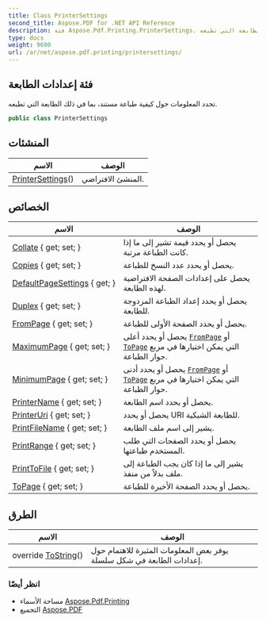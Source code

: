 ```yaml
---
title: Class PrinterSettings
second_title: Aspose.PDF for .NET API Reference
description: فئة Aspose.Pdf.Printing.PrinterSettings. تحدد المعلومات حول كيفية طباعة مستند بما في ذلك الطابعة التي تطبعه
type: docs
weight: 9690
url: /ar/net/aspose.pdf.printing/printersettings/
---
```

## فئة إعدادات الطابعة

تحدد المعلومات حول كيفية طباعة مستند، بما في ذلك الطابعة التي تطبعه.

```csharp
public class PrinterSettings
```

## المنشئات

| الاسم | الوصف |
| --- | --- |
| [PrinterSettings](printersettings/)() | المنشئ الافتراضي. |

## الخصائص

| الاسم | الوصف |
| --- | --- |
| [Collate](../../aspose.pdf.printing/printersettings/collate/) { get; set; } | يحصل أو يحدد قيمة تشير إلى ما إذا كانت الطباعة مرتبة. |
| [Copies](../../aspose.pdf.printing/printersettings/copies/) { get; set; } | يحصل أو يحدد عدد النسخ للطباعة. |
| [DefaultPageSettings](../../aspose.pdf.printing/printersettings/defaultpagesettings/) { get; } | يحصل على إعدادات الصفحة الافتراضية لهذه الطابعة. |
| [Duplex](../../aspose.pdf.printing/printersettings/duplex/) { get; set; } | يحصل أو يحدد إعداد الطباعة المزدوجة للطابعة. |
| [FromPage](../../aspose.pdf.printing/printersettings/frompage/) { get; set; } | يحصل أو يحدد الصفحة الأولى للطباعة. |
| [MaximumPage](../../aspose.pdf.printing/printersettings/maximumpage/) { get; set; } | يحصل أو يحدد أعلى [`FromPage`](./frompage/) أو [`ToPage`](./topage/) التي يمكن اختيارها في مربع حوار الطباعة. |
| [MinimumPage](../../aspose.pdf.printing/printersettings/minimumpage/) { get; set; } | يحصل أو يحدد أدنى [`FromPage`](./frompage/) أو [`ToPage`](./topage/) التي يمكن اختيارها في مربع حوار الطباعة. |
| [PrinterName](../../aspose.pdf.printing/printersettings/printername/) { get; set; } | يحصل أو يحدد اسم الطابعة. |
| [PrinterUri](../../aspose.pdf.printing/printersettings/printeruri/) { get; set; } | يحصل أو يحدد URI للطابعة الشبكية. |
| [PrintFileName](../../aspose.pdf.printing/printersettings/printfilename/) { get; set; } | يشير إلى اسم ملف الطابعة. |
| [PrintRange](../../aspose.pdf.printing/printersettings/printrange/) { get; set; } | يحصل أو يحدد الصفحات التي طلب المستخدم طباعتها. |
| [PrintToFile](../../aspose.pdf.printing/printersettings/printtofile/) { get; set; } | يشير إلى ما إذا كان يجب الطباعة إلى ملف بدلاً من منفذ. |
| [ToPage](../../aspose.pdf.printing/printersettings/topage/) { get; set; } | يحصل أو يحدد الصفحة الأخيرة للطباعة. |

## الطرق

| الاسم | الوصف |
| --- | --- |
| override [ToString](../../aspose.pdf.printing/printersettings/tostring/)() | يوفر بعض المعلومات المثيرة للاهتمام حول إعدادات الطابعة في شكل سلسلة. |

### انظر أيضًا

* مساحة الأسماء [Aspose.Pdf.Printing](../../aspose.pdf.printing/)
* التجميع [Aspose.PDF](../../)